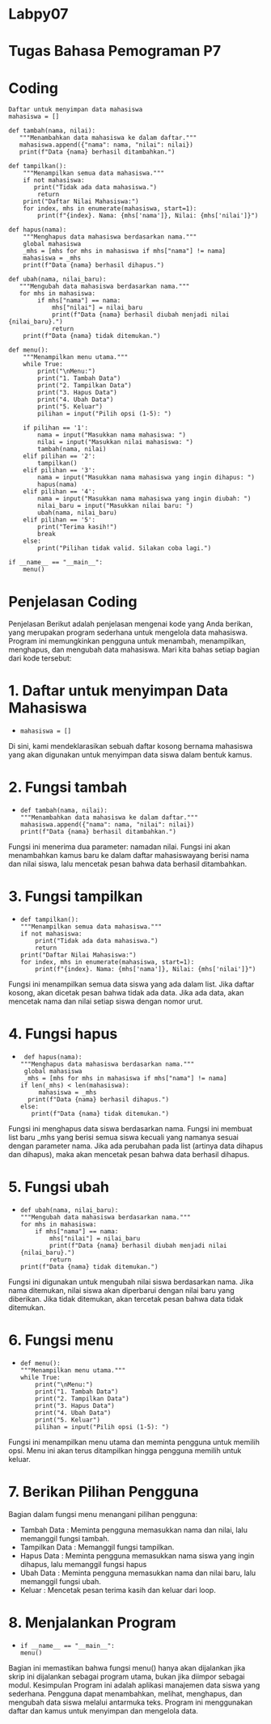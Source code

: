 # Labpy07

# Tugas Bahasa Pemograman P7

# Coding

    Daftar untuk menyimpan data mahasiswa
    mahasiswa = []

    def tambah(nama, nilai):
       """Menambahkan data mahasiswa ke dalam daftar."""
       mahasiswa.append({"nama": nama, "nilai": nilai})
       print(f"Data {nama} berhasil ditambahkan.")

    def tampilkan():
        """Menampilkan semua data mahasiswa."""
        if not mahasiswa:
           print("Tidak ada data mahasiswa.")
            return
        print("Daftar Nilai Mahasiswa:")
        for index, mhs in enumerate(mahasiswa, start=1):
            print(f"{index}. Nama: {mhs['nama']}, Nilai: {mhs['nilai']}")

    def hapus(nama):
        """Menghapus data mahasiswa berdasarkan nama."""
        global mahasiswa
        _mhs = [mhs for mhs in mahasiswa if mhs["nama"] != nama]
        mahasiswa = _mhs
        print(f"Data {nama} berhasil dihapus.")

    def ubah(nama, nilai_baru):
       """Mengubah data mahasiswa berdasarkan nama."""
       for mhs in mahasiswa:
            if mhs["nama"] == nama:
                mhs["nilai"] = nilai_baru
                print(f"Data {nama} berhasil diubah menjadi nilai {nilai_baru}.")
                return
        print(f"Data {nama} tidak ditemukan.")

    def menu():
        """Menampilkan menu utama."""
        while True:
            print("\nMenu:")
            print("1. Tambah Data")
            print("2. Tampilkan Data")
            print("3. Hapus Data")
            print("4. Ubah Data")
            print("5. Keluar")
            pilihan = input("Pilih opsi (1-5): ")

        if pilihan == '1':
            nama = input("Masukkan nama mahasiswa: ")
            nilai = input("Masukkan nilai mahasiswa: ")
            tambah(nama, nilai)
        elif pilihan == '2':
            tampilkan()
        elif pilihan == '3':
            nama = input("Masukkan nama mahasiswa yang ingin dihapus: ")
            hapus(nama)
        elif pilihan == '4':
            nama = input("Masukkan nama mahasiswa yang ingin diubah: ")
            nilai_baru = input("Masukkan nilai baru: ")
            ubah(nama, nilai_baru)
        elif pilihan == '5':
            print("Terima kasih!")
            break
        else:
            print("Pilihan tidak valid. Silakan coba lagi.")

    if __name__ == "__main__":
        menu()

  # Penjelasan Coding

Penjelasan Berikut adalah penjelasan mengenai kode yang Anda berikan, yang merupakan program sederhana untuk mengelola data mahasiswa. Program ini memungkinkan pengguna untuk menambah, menampilkan, menghapus, dan mengubah data mahasiswa. Mari kita bahas setiap bagian dari kode tersebut:

# 1. Daftar untuk menyimpan Data Mahasiswa
-     mahasiswa = []
Di sini, kami mendeklarasikan sebuah daftar kosong bernama mahasiswa yang akan digunakan untuk menyimpan data siswa dalam bentuk kamus.
# 2. Fungsi tambah
-     def tambah(nama, nilai):
      """Menambahkan data mahasiswa ke dalam daftar."""
      mahasiswa.append({"nama": nama, "nilai": nilai})
      print(f"Data {nama} berhasil ditambahkan.")
Fungsi ini menerima dua parameter: namadan nilai. Fungsi ini akan menambahkan kamus baru ke dalam daftar mahasiswayang berisi nama dan nilai siswa, lalu mencetak pesan bahwa data berhasil ditambahkan.
# 3. Fungsi tampilkan
-     def tampilkan():
      """Menampilkan semua data mahasiswa."""
      if not mahasiswa:
          print("Tidak ada data mahasiswa.")
          return
      print("Daftar Nilai Mahasiswa:")
      for index, mhs in enumerate(mahasiswa, start=1):
          print(f"{index}. Nama: {mhs['nama']}, Nilai: {mhs['nilai']}")
Fungsi ini menampilkan semua data siswa yang ada dalam list. Jika daftar kosong, akan dicetak pesan bahwa tidak ada data. Jika ada data, akan mencetak nama dan nilai setiap siswa dengan nomor urut.
# 4. Fungsi hapus
  -      def hapus(nama):
        """Menghapus data mahasiswa berdasarkan nama."""
         global mahasiswa
         _mhs = [mhs for mhs in mahasiswa if mhs["nama"] != nama]
        if len(_mhs) < len(mahasiswa):
             mahasiswa = _mhs
          print(f"Data {nama} berhasil dihapus.")
        else:
           print(f"Data {nama} tidak ditemukan.")
Fungsi ini menghapus data siswa berdasarkan nama. Fungsi ini membuat list baru _mhs yang berisi semua siswa kecuali yang namanya sesuai dengan parameter nama. Jika ada perubahan pada list (artinya data dihapus dan dihapus), maka akan mencetak pesan bahwa data berhasil dihapus.
# 5. Fungsi ubah
-     def ubah(nama, nilai_baru):
      """Mengubah data mahasiswa berdasarkan nama."""
      for mhs in mahasiswa:
          if mhs["nama"] == nama:
              mhs["nilai"] = nilai_baru
              print(f"Data {nama} berhasil diubah menjadi nilai {nilai_baru}.")
              return
      print(f"Data {nama} tidak ditemukan.")
Fungsi ini digunakan untuk mengubah nilai siswa berdasarkan nama. Jika nama ditemukan, nilai siswa akan diperbarui dengan nilai baru yang diberikan. Jika tidak ditemukan, akan tercetak pesan bahwa data tidak ditemukan.
# 6. Fungsi menu
-     def menu():
      """Menampilkan menu utama."""
      while True:
          print("\nMenu:")
          print("1. Tambah Data")
          print("2. Tampilkan Data")
          print("3. Hapus Data")
          print("4. Ubah Data")
          print("5. Keluar")
          pilihan = input("Pilih opsi (1-5): ")
Fungsi ini menampilkan menu utama dan meminta pengguna untuk memilih opsi. Menu ini akan terus ditampilkan hingga pengguna memilih untuk keluar.
# 7. Berikan Pilihan Pengguna
Bagian dalam fungsi menu menangani pilihan pengguna:

- Tambah Data : Meminta pengguna memasukkan nama dan nilai, lalu memanggil fungsi tambah.
- Tampilkan Data : Memanggil fungsi tampilkan.
- Hapus Data : Meminta pengguna memasukkan nama siswa yang ingin dihapus, lalu memanggil fungsi hapus
- Ubah Data : Meminta pengguna memasukkan nama dan nilai baru, lalu memanggil fungsi ubah.
- Keluar : Mencetak pesan terima kasih dan keluar dari loop.
# 8. Menjalankan Program
-     if __name__ == "__main__":
      menu()
Bagian ini memastikan bahwa fungsi menu() hanya akan dijalankan jika skrip ini dijalankan sebagai program utama, bukan jika diimpor sebagai modul.
Kesimpulan Program ini adalah aplikasi manajemen data siswa yang sederhana. Pengguna dapat menambahkan, melihat, menghapus, dan mengubah data siswa melalui antarmuka teks. Program ini menggunakan daftar dan kamus untuk menyimpan dan mengelola data.
